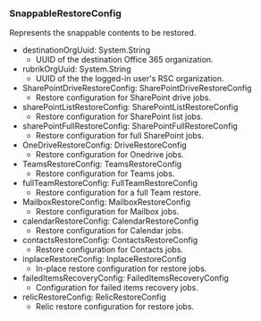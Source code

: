 ### SnappableRestoreConfig
Represents the snappable contents to be restored.

- destinationOrgUuid: System.String
  - UUID of the destination Office 365 organization.
- rubrikOrgUuid: System.String
  - UUID of the the logged-in user's RSC organization.
- SharePointDriveRestoreConfig: SharePointDriveRestoreConfig
  - Restore configuration for SharePoint drive jobs.
- sharePointListRestoreConfig: SharePointListRestoreConfig
  - Restore configuration for SharePoint list jobs.
- sharePointFullRestoreConfig: SharePointFullRestoreConfig
  - Restore configuration for full SharePoint jobs.
- OneDriveRestoreConfig: DriveRestoreConfig
  - Restore configuration for Onedrive jobs.
- TeamsRestoreConfig: TeamsRestoreConfig
  - Restore configuration for Teams jobs.
- fullTeamRestoreConfig: FullTeamRestoreConfig
  - Restore configuration for a full Team restore.
- MailboxRestoreConfig: MailboxRestoreConfig
  - Restore configuration for Mailbox jobs.
- calendarRestoreConfig: CalendarRestoreConfig
  - Restore configuration for Calendar jobs.
- contactsRestoreConfig: ContactsRestoreConfig
  - Restore configuration for Contacts jobs.
- inplaceRestoreConfig: InplaceRestoreConfig
  - In-place restore configuration for restore jobs.
- failedItemsRecoveryConfig: FailedItemsRecoveryConfig
  - Configuration for failed items recovery jobs.
- relicRestoreConfig: RelicRestoreConfig
  - Relic restore configuration for restore jobs.
